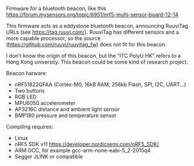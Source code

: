 
Firmware for a bluetooth beacon, like this  https://forum.mysensors.org/topic/6951/nrf5-multi-sensor-board-12-14

This firmware acts as a eddystone bluetooth beacon, announcing RuuviTag URLs (see https://tag.ruuvi.com/).
RuuviTag has different sensors and a more capable processor, so the source (https://github.com/ruuvi/ruuvitag_fw) does not fit for this beacon.

I don't know the origin of this beacon, but the "ITC PolyU HK" refers to a Hong Kong university. This beacon could be some kind of research project.

Beacon harware:
 * nRF51822QFAA (Cortex-M0, 16kB RAM, 256kb Flash, SPI, I2C, UART...)
 * Two buttons
 * RGB LED
 * MPU6050 accelerometer
 * AP3216C distance and ambient light sensor
 * BMP180 pressure and temperature sensor

Compiling requires: 
 * Linux
 * nRF5 SDK v11 https://developer.nordicsemi.com/nRF5_SDK/
 * ARM GCC, for example gcc-arm-none-eabi-5_2-2015q4
 * Segger JLINK or compatible
